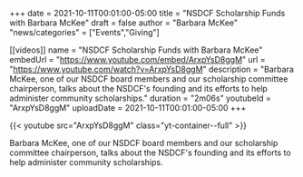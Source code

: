 +++
date = 2021-10-11T00:01:00-05:00
title = "NSDCF Scholarship Funds with Barbara McKee"
draft = false
author = "Barbara McKee"
"news/categories" = ["Events","Giving"]

[[videos]]
  name        = "NSDCF Scholarship Funds with Barbara McKee"
  embedUrl    = "https://www.youtube.com/embed/ArxpYsD8ggM"
  url         = "https://www.youtube.com/watch?v=ArxpYsD8ggM"
  description = "Barbara McKee, one of our NSDCF board members and our scholarship committee chairperson, talks about the NSDCF's founding and its efforts to help administer community scholarships."
  duration    = "2m06s"
  youtubeId   = "ArxpYsD8ggM"
  uploadDate  = 2021-10-11T00:01:00-05:00
+++

{{< youtube src="ArxpYsD8ggM" class="yt-container--full" >}}

Barbara McKee, one of our NSDCF board members and our scholarship committee chairperson, talks about the NSDCF's founding and its efforts to help administer community scholarships.
